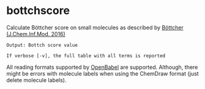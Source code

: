 # bottchscore
Calculate Böttcher score on small molecules as described by [Böttcher (J.Chem.Inf.Mod. 2016)](https://pubs.acs.org/doi/pdf/10.1021/acs.jcim.5b00723)

```Usage: ./bottchinator2000_v3.py molfile.ext   [ all supported OB types are acceptable ] [-v]
Output: Bottch score value

If verbose [-v], the full table with all terms is reported
```

All reading formats supported by [OpenBabel](http://openbabel.org/wiki/Main_Page) are supported. Although, there might be errors with molecule labels when using the ChemDraw format (just delete molecule labels).
